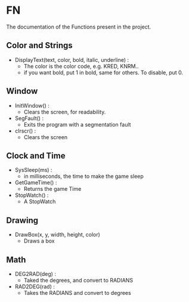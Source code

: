 # FN
The documentation of the Functions present in the project.

## Color and Strings
- DisplayText(text, color, bold, italic, underline) :
    - The color is the color code, e.g. KRED, KNRM..
    - if you want bold, put 1 in bold, same for others. To disable, put 0.

## Window
- InitWindow() :
    - Clears the screen, for readability.
- SegFault() :
    - Exits the program with a segmentation fault
- clrscr() :
    - Clears the screen 

## Clock and Time
- SysSleep(ms) :
    - in milliseconds, the time to make the game sleep
- GetGameTime() :
    - Returns the game Time
- StopWatch() :
    - A StopWatch

## Drawing
- DrawBox(x, y, width, height, color)
    - Draws a box

## Math
- DEG2RAD(deg) :
    - Taked the degrees, and convert to RADIANS
- RAD2DEG(rad) :
    - Takes the RADIANS and convert to degrees
